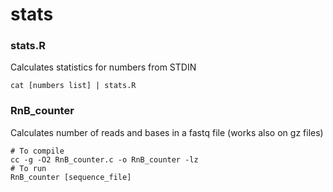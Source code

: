 stats
=====

### stats.R
Calculates statistics for numbers from STDIN
```
cat [numbers list] | stats.R
```


### RnB_counter
Calculates number of reads and bases in a fastq file (works also on gz files)
```
# To compile
cc -g -O2 RnB_counter.c -o RnB_counter -lz
# To run
RnB_counter [sequence_file]
```
